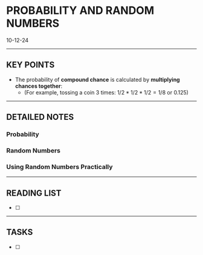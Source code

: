 # PROBABILITY AND RANDOM NUMBERS
10-12-24


---
## KEY POINTS

- The probability of **compound chance** is calculated by **multiplying chances together**: 
    - (For example, tossing a coin 3 times: $1/2 * 1/2 * 1/2 = 1/8$ or $0.125$)


---
## DETAILED NOTES

### Probability

### Random Numbers

### Using Random Numbers Practically


---
## READING LIST
- [ ]


---
## TASKS
- [ ]
